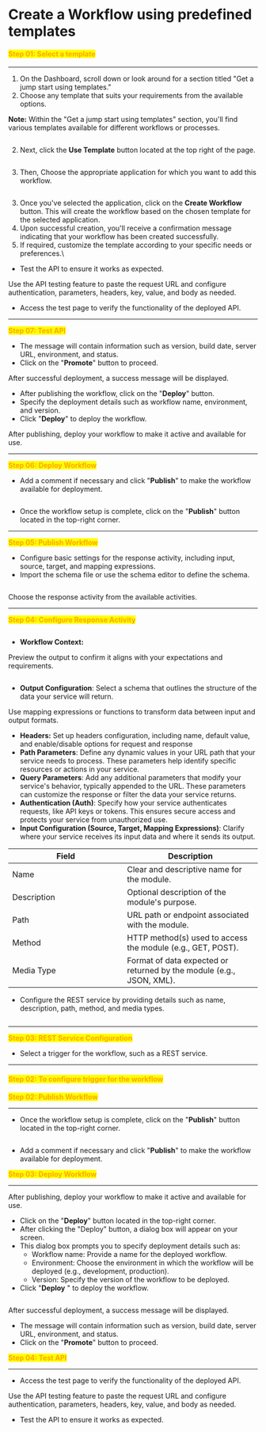# Create a Workflow using predefined templates

#### <mark style="color:orange;">Step 01: Select a template</mark>

***

1. On the Dashboard, scroll down or look around for a section titled "Get a jump start using templates."
2. Choose any template that suits your requirements from the available options.

**Note:**  Within the "Get a jump start using templates" section, you'll find various templates available for different workflows or processes.

<figure><img src="../../.gitbook/assets/image (3) (1).png" alt=""><figcaption></figcaption></figure>

2. Next, click the **Use Template** button located at the top right of the page.

<figure><img src="../../.gitbook/assets/image (8) (1).png" alt=""><figcaption></figcaption></figure>

3. Then, Choose the appropriate application for which you want to add this workflow.

<figure><img src="../../.gitbook/assets/image (10) (1).png" alt=""><figcaption></figcaption></figure>

3. Once you've selected the application, click on the **Create Workflow** button. This  will create the workflow based on the chosen template for the selected application.
4. Upon successful creation, you'll receive a confirmation message indicating that your workflow has been created successfully.
5. If required, customize the template according to your specific needs or preferences.\


* Test the API to ensure it works as expected.

Use the API testing feature to paste the request URL and configure authentication, parameters, headers, key, value, and body as needed.

* Access the test page to verify the functionality of the deployed API.

***

<mark style="color:orange;">**Step 07: Test API**</mark>

* The message will contain information such as version, build date, server URL, environment, and status.
* Click on the "**Promote**" button to proceed.

After successful deployment, a success message will be displayed.

* After publishing the workflow, click on the "**Deploy**" button.
* Specify the deployment details such as workflow name, environment, and version.
* Click "**Deploy**" to deploy the workflow.

After publishing, deploy your workflow to make it active and available for use.

***

<mark style="color:orange;">**Step 06: Deploy Workflow**</mark>

* Add a comment if necessary and click "**Publish**" to make the workflow available for deployment.

<figure><img src="../../.gitbook/assets/Screenshot 2024-04-02 at 4.42.45 PM.png" alt=""><figcaption></figcaption></figure>

* Once the workflow setup is complete, click on the "**Publish**" button located in the top-right corner.

***

<mark style="color:orange;">**Step 05: Publish Workflow**</mark>

* Configure basic settings for the response activity, including input, source, target, and mapping expressions.
* Import the schema file or use the schema editor to define the schema.

<figure><img src="../../.gitbook/assets/Screenshot 2024-04-02 at 4.42.20 PM (1).png" alt=""><figcaption></figcaption></figure>

Choose the response activity from the available activities.

***

<mark style="color:orange;">**Step 04: Configure Response Activity**</mark>

<figure><img src="../../.gitbook/assets/Screenshot 2024-04-02 at 4.41.10 PM.png" alt=""><figcaption></figcaption></figure>

* **Workflow Context:**

Preview the output to confirm it aligns with your expectations and requirements.

<figure><img src="../../.gitbook/assets/Screenshot 2024-04-02 at 4.40.52 PM.png" alt=""><figcaption></figcaption></figure>

* **Output Configuration**: Select a schema that outlines the structure of the data your service will return.

Use mapping expressions or functions to transform data between input and output formats.

* **Headers:** Set up headers configuration, including name, default value, and enable/disable options for request and response
* **Path Parameters**: Define any dynamic values in your URL path that your service needs to process. These parameters help identify specific resources or actions in your service.
* **Query Parameters**: Add any additional parameters that modify your service's behavior, typically appended to the URL. These parameters can customize the response or filter the data your service returns.
* **Authentication (Auth)**: Specify how your service authenticates requests, like API keys or tokens. This ensures secure access and protects your service from unauthorized use.
* **Input Configuration (Source, Target, Mapping Expressions)**: Clarify where your service receives its input data and where it sends its output.

<table><thead><tr><th width="216">Field</th><th>Description</th></tr></thead><tbody><tr><td>Name</td><td>Clear and descriptive name for the module.</td></tr><tr><td>Description</td><td>Optional description of the module's purpose.</td></tr><tr><td>Path</td><td>URL path or endpoint associated with the module.</td></tr><tr><td>Method</td><td>HTTP method(s) used to access the module (e.g., GET, POST).</td></tr><tr><td>Media Type</td><td>Format of data expected or returned by the module (e.g., JSON, XML).</td></tr></tbody></table>

* Configure the REST service by providing details such as name, description, path, method, and media types.

<figure><img src="../../.gitbook/assets/Screenshot 2024-04-02 at 4.38.18 PM.png" alt=""><figcaption></figcaption></figure>

***

<mark style="color:orange;">**Step 03: REST Service Configuration**</mark>



* Select a trigger for the workflow, such as a REST service.

***

#### <mark style="color:orange;">Step 02: To configure trigger for the workflow</mark>

<mark style="color:orange;">**Step 02: Publish Workflow**</mark>

***

* Once the workflow setup is complete, click on the "**Publish**" button located in the top-right corner.

<figure><img src="../../.gitbook/assets/image (12) (1).png" alt=""><figcaption></figcaption></figure>

* Add a comment if necessary and click "**Publish**" to make the workflow available for deployment.

<mark style="color:orange;">**Step 03: Deploy Workflow**</mark>

***

After publishing, deploy your workflow to make it active and available for use.

* Click on the "**Deploy**" button located in the top-right corner.
* After clicking the "Deploy" button, a dialog box will appear on your screen.
* This dialog box prompts you to specify deployment details such as:
  * Workflow name: Provide a name for the deployed workflow.
  * Environment: Choose the environment in which the workflow will be deployed (e.g., development, production).
  * Version: Specify the version of the workflow to be deployed.
* Click "**Deploy** " to deploy the workflow.

<figure><img src="../../.gitbook/assets/image (13) (1).png" alt=""><figcaption></figcaption></figure>

After successful deployment, a success message will be displayed.

* The message will contain information such as version, build date, server URL, environment, and status.
* Click on the "**Promote**" button to proceed.

<mark style="color:orange;">**Step 04: Test API**</mark>

***

* Access the test page to verify the functionality of the deployed API.

Use the API testing feature to paste the request URL and configure authentication, parameters, headers, key, value, and body as needed.

* Test the API to ensure it works as expected.
